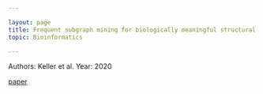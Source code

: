 ```yaml
---

layout: page
title: Frequent subgraph mining for biologically meaningful structural motifs
topic: Bioinformatics

---
```


Authors: Keller et al.
Year: 2020

[paper](https://www.biorxiv.org/content/10.1101/2020.05.14.095695v1.full.pdf)
